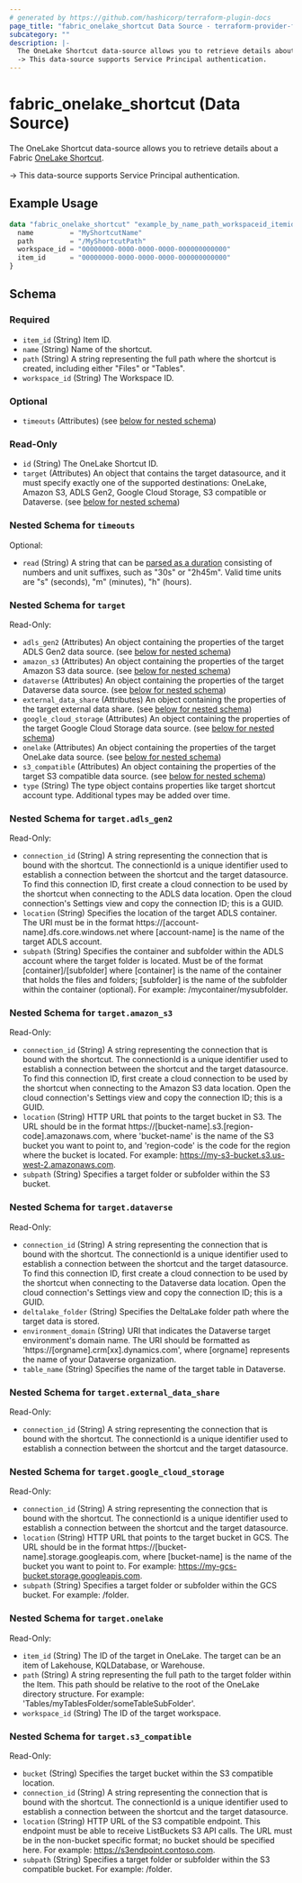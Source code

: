 ```yaml
---
# generated by https://github.com/hashicorp/terraform-plugin-docs
page_title: "fabric_onelake_shortcut Data Source - terraform-provider-fabric"
subcategory: ""
description: |-
  The OneLake Shortcut data-source allows you to retrieve details about a Fabric OneLake Shortcut https://learn.microsoft.com/fabric/onelake/onelake-shortcuts.
  -> This data-source supports Service Principal authentication.
---
```


# fabric_onelake_shortcut (Data Source)

The OneLake Shortcut data-source allows you to retrieve details about a Fabric [OneLake Shortcut](https://learn.microsoft.com/fabric/onelake/onelake-shortcuts).

-> This data-source supports Service Principal authentication.

## Example Usage

```terraform
data "fabric_onelake_shortcut" "example_by_name_path_workspaceid_itemid" {
  name         = "MyShortcutName"
  path         = "/MyShortcutPath"
  workspace_id = "00000000-0000-0000-0000-000000000000"
  item_id      = "00000000-0000-0000-0000-000000000000"
}
```

<!-- schema generated by tfplugindocs -->
## Schema

### Required

- `item_id` (String) Item ID.
- `name` (String) Name of the shortcut.
- `path` (String) A string representing the full path where the shortcut is created, including either "Files" or "Tables".
- `workspace_id` (String) The Workspace ID.

### Optional

- `timeouts` (Attributes) (see [below for nested schema](#nestedatt--timeouts))

### Read-Only

- `id` (String) The OneLake Shortcut ID.
- `target` (Attributes) An object that contains the target datasource, and it must specify exactly one of the supported destinations: OneLake, Amazon S3, ADLS Gen2, Google Cloud Storage, S3 compatible or Dataverse. (see [below for nested schema](#nestedatt--target))

<a id="nestedatt--timeouts"></a>

### Nested Schema for `timeouts`

Optional:

- `read` (String) A string that can be [parsed as a duration](https://pkg.go.dev/time#ParseDuration) consisting of numbers and unit suffixes, such as "30s" or "2h45m". Valid time units are "s" (seconds), "m" (minutes), "h" (hours).

<a id="nestedatt--target"></a>

### Nested Schema for `target`

Read-Only:

- `adls_gen2` (Attributes) An object containing the properties of the target ADLS Gen2 data source. (see [below for nested schema](#nestedatt--target--adls_gen2))
- `amazon_s3` (Attributes) An object containing the properties of the target Amazon S3 data source. (see [below for nested schema](#nestedatt--target--amazon_s3))
- `dataverse` (Attributes) An object containing the properties of the target Dataverse data source. (see [below for nested schema](#nestedatt--target--dataverse))
- `external_data_share` (Attributes) An object containing the properties of the target external data share. (see [below for nested schema](#nestedatt--target--external_data_share))
- `google_cloud_storage` (Attributes) An object containing the properties of the target Google Cloud Storage data source. (see [below for nested schema](#nestedatt--target--google_cloud_storage))
- `onelake` (Attributes) An object containing the properties of the target OneLake data source. (see [below for nested schema](#nestedatt--target--onelake))
- `s3_compatible` (Attributes) An object containing the properties of the target S3 compatible data source. (see [below for nested schema](#nestedatt--target--s3_compatible))
- `type` (String) The type object contains properties like target shortcut account type. Additional types may be added over time.

<a id="nestedatt--target--adls_gen2"></a>

### Nested Schema for `target.adls_gen2`

Read-Only:

- `connection_id` (String) A string representing the connection that is bound with the shortcut. The connectionId is a unique identifier used to establish a connection between the shortcut and the target datasource. To find this connection ID, first create a cloud connection to be used by the shortcut when connecting to the ADLS data location. Open the cloud connection's Settings view and copy the connection ID; this is a GUID.
- `location` (String) Specifies the location of the target ADLS container. The URI must be in the format https://[account-name].dfs.core.windows.net where [account-name] is the name of the target ADLS account.
- `subpath` (String) Specifies the container and subfolder within the ADLS account where the target folder is located. Must be of the format [container]/[subfolder] where [container] is the name of the container that holds the files and folders; [subfolder] is the name of the subfolder within the container (optional). For example: /mycontainer/mysubfolder.

<a id="nestedatt--target--amazon_s3"></a>

### Nested Schema for `target.amazon_s3`

Read-Only:

- `connection_id` (String) A string representing the connection that is bound with the shortcut. The connectionId is a unique identifier used to establish a connection between the shortcut and the target datasource. To find this connection ID, first create a cloud connection to be used by the shortcut when connecting to the Amazon S3 data location. Open the cloud connection's Settings view and copy the connection ID; this is a GUID.
- `location` (String) HTTP URL that points to the target bucket in S3. The URL should be in the format https://[bucket-name].s3.[region-code].amazonaws.com, where 'bucket-name' is the name of the S3 bucket you want to point to, and 'region-code' is the code for the region where the bucket is located. For example: <https://my-s3-bucket.s3.us-west-2.amazonaws.com>.
- `subpath` (String) Specifies a target folder or subfolder within the S3 bucket.

<a id="nestedatt--target--dataverse"></a>

### Nested Schema for `target.dataverse`

Read-Only:

- `connection_id` (String) A string representing the connection that is bound with the shortcut. The connectionId is a unique identifier used to establish a connection between the shortcut and the target datasource. To find this connection ID, first create a cloud connection to be used by the shortcut when connecting to the Dataverse data location. Open the cloud connection's Settings view and copy the connection ID; this is a GUID.
- `deltalake_folder` (String) Specifies the DeltaLake folder path where the target data is stored.
- `environment_domain` (String) URI that indicates the Dataverse target environment's domain name. The URI should be formatted as 'https://[orgname].crm[xx].dynamics.com', where [orgname] represents the name of your Dataverse organization.
- `table_name` (String) Specifies the name of the target table in Dataverse.

<a id="nestedatt--target--external_data_share"></a>

### Nested Schema for `target.external_data_share`

Read-Only:

- `connection_id` (String) A string representing the connection that is bound with the shortcut. The connectionId is a unique identifier used to establish a connection between the shortcut and the target datasource.

<a id="nestedatt--target--google_cloud_storage"></a>

### Nested Schema for `target.google_cloud_storage`

Read-Only:

- `connection_id` (String) A string representing the connection that is bound with the shortcut. The connectionId is a unique identifier used to establish a connection between the shortcut and the target datasource.
- `location` (String) HTTP URL that points to the target bucket in GCS. The URL should be in the format https://[bucket-name].storage.googleapis.com, where [bucket-name] is the name of the bucket you want to point to. For example: <https://my-gcs-bucket.storage.googleapis.com>.
- `subpath` (String) Specifies a target folder or subfolder within the GCS bucket. For example: /folder.

<a id="nestedatt--target--onelake"></a>

### Nested Schema for `target.onelake`

Read-Only:

- `item_id` (String) The ID of the target in OneLake. The target can be an item of Lakehouse, KQLDatabase, or Warehouse.
- `path` (String) A string representing the full path to the target folder within the Item. This path should be relative to the root of the OneLake directory structure. For example: 'Tables/myTablesFolder/someTableSubFolder'.
- `workspace_id` (String) The ID of the target workspace.

<a id="nestedatt--target--s3_compatible"></a>

### Nested Schema for `target.s3_compatible`

Read-Only:

- `bucket` (String) Specifies the target bucket within the S3 compatible location.
- `connection_id` (String) A string representing the connection that is bound with the shortcut. The connectionId is a unique identifier used to establish a connection between the shortcut and the target datasource.
- `location` (String) HTTP URL of the S3 compatible endpoint. This endpoint must be able to receive ListBuckets S3 API calls. The URL must be in the non-bucket specific format; no bucket should be specified here. For example: <https://s3endpoint.contoso.com>.
- `subpath` (String) Specifies a target folder or subfolder within the S3 compatible bucket. For example: /folder.
